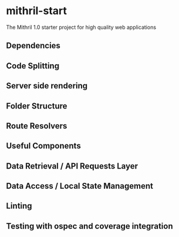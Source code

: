 # mithril-start
The Mithril 1.0 starter project for high quality web applications

## Dependencies

## Code Splitting

## Server side rendering

## Folder Structure

## Route Resolvers

## Useful Components

## Data Retrieval / API Requests Layer

## Data Access / Local State Management

## Linting

## Testing with ospec and coverage integration
